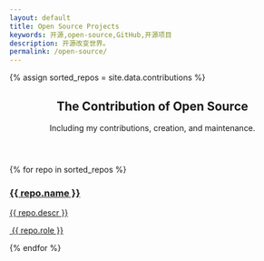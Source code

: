 ```yaml
---
layout: default
title: Open Source Projects
keywords: 开源,open-source,GitHub,开源项目
description: 开源改变世界。
permalink: /open-source/
---
```


{% assign sorted_repos = site.data.contributions %}

<section class="container">
    <header class="text-center">
        <h1>The Contribution of Open Source</h1>
        Including my contributions, creation, and maintenance.
    </header>
    <div class="repo-list">
        <!-- Check here for github metadata -->
        <!-- https://help.github.com/articles/repository-metadata-on-github-pages/ -->
        {% for repo in sorted_repos %}
        <a href="{{ repo.url }}" target="_blank" class="one-third-column card text-center">
            <div class="thumbnail">
                <div class="card-image geopattern" data-pattern-id="{{ repo.name }}">
                    <div class="card-image-cell">
                        <h3 class="card-title">
                            {{ repo.name }}
                        </h3>
                    </div>
                </div>
                <div class="caption">
                    <div class="card-description">
                        <p class="card-text">{{ repo.descr }}</p>
                    </div>
                    <div class="card-text">
                        <span class="card-text" title="Role：{{ repo.role }}">
                            <span class="octicon octicon-person"></span>
                            <p class="card-text">&nbsp;{{ repo.role }}</p>
                        </span>
                    </div>
                </div>
            </div>
        </a>
        {% endfor %}
    </div>
</section>
